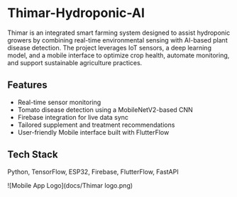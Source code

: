 # Thimar-Hydroponic-AI
Thimar is an integrated smart farming system designed to assist hydroponic growers by combining real-time environmental sensing with AI-based plant disease detection. The project leverages IoT sensors, a deep learning model, and a mobile interface to optimize crop health, automate monitoring, and support sustainable agriculture practices.

## Features
- Real-time sensor monitoring
- Tomato disease detection using a MobileNetV2-based CNN
- Firebase integration for live data sync
- Tailored supplement and treatment recommendations
- User-friendly Mobile interface built with FlutterFlow

## Tech Stack
Python, TensorFlow, ESP32, Firebase, FlutterFlow, FastAPI

![Mobile App Logo](docs/Thimar logo.png)




